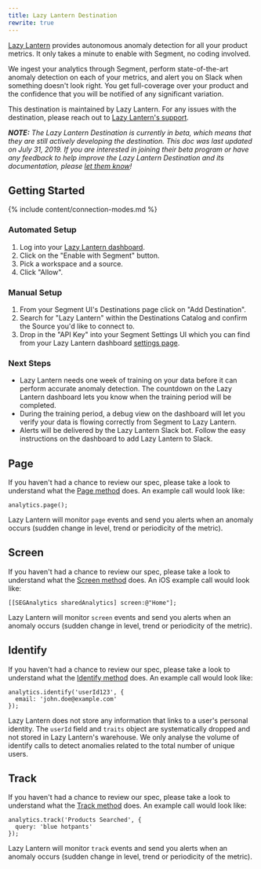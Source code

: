 ```yaml
---
title: Lazy Lantern Destination
rewrite: true
---
```

[Lazy Lantern](https://lazylantern.com/?utm_source=segmentio&utm_medium=docs&utm_campaign=partners) provides autonomous anomaly detection for all your product metrics. It only takes a minute to enable with Segment, no coding involved.

We ingest your analytics through Segment, perform state-of-the-art anomaly detection on each of your metrics, and  alert you on Slack when something doesn't look right. You get full-coverage over your product and the confidence that you will be notified of any significant variation.

This destination is maintained by Lazy Lantern. For any issues with the destination, please reach out to [Lazy Lantern's support](mailto:support@lazylantern.com).


_**NOTE:** The Lazy Lantern Destination is currently in beta, which means that they are still actively developing the destination. This doc was last updated on July 31, 2019. If you are interested in joining their beta program or have any feedback to help improve the Lazy Lantern Destination and its documentation, please [let them know](mailto:support@lazylantern.com)!_


## Getting Started

{% include content/connection-modes.md %}

### Automated Setup
1. Log into your [Lazy Lantern dashboard](https://app.lazylantern.com).
2. Click on the "Enable with Segment" button.
3. Pick a workspace and a source.
4. Click "Allow".

### Manual Setup

1. From your Segment UI's Destinations page click on "Add Destination".
2. Search for "Lazy Lantern" within the Destinations Catalog and confirm the Source you'd like to connect to.
3. Drop in the "API Key" into your Segment Settings UI which you can find from your Lazy Lantern dashboard [settings page](https://app.lazylantern.com).

### Next Steps
 - Lazy Lantern needs one week of training on your data before it can perform accurate anomaly detection. The countdown on the Lazy Lantern dashboard lets you know when the training period will be completed.
 - During the training period, a debug view on the dashboard will let you verify your data is flowing correctly from Segment to Lazy Lantern.
 - Alerts will be delivered by the Lazy Lantern Slack bot. Follow the easy instructions on the dashboard to add Lazy Lantern to Slack.



## Page

If you haven't had a chance to review our spec, please take a look to understand what the [Page method](https://segment.com/docs/connections/spec/page/) does. An example call would look like:

```
analytics.page();
```

Lazy Lantern will monitor `page` events and send you alerts when an anomaly occurs (sudden change in level, trend or periodicity of the metric).


## Screen

If you haven't had a chance to review our spec, please take a look to understand what the [Screen method](https://segment.com/docs/connections/spec/screen/) does. An iOS example call would look like:

```
[[SEGAnalytics sharedAnalytics] screen:@"Home"];
```

Lazy Lantern will monitor `screen` events and send you alerts when an anomaly occurs (sudden change in level, trend or periodicity of the metric).


## Identify

If you haven't had a chance to review our spec, please take a look to understand what the [Identify method](https://segment.com/docs/connections/spec/identify/) does. An example call would look like:

```
analytics.identify('userId123', {
  email: 'john.doe@example.com'
});
```

Lazy Lantern does not store any information that links to a user's personal identity. The `userId` field and `traits` object are systematically dropped and not stored in Lazy Lantern's warehouse. We only analyse the volume of identify calls to detect anomalies related to the total number of unique users.


## Track

If you haven't had a chance to review our spec, please take a look to understand what the [Track method](https://segment.com/docs/connections/spec/track/) does. An example call would look like:

```
analytics.track('Products Searched', {
  query: 'blue hotpants'
});
```

Lazy Lantern will monitor `track` events and send you alerts when an anomaly occurs (sudden change in level, trend or periodicity of the metric).
